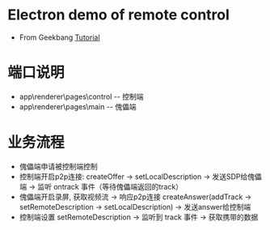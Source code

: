 # Electron demo of remote control
- From Geekbang [Tutorial](https://time.geekbang.org/course/detail/100044201-191151)

# 端口说明
- app\renderer\pages\control -- 控制端
- app\renderer\pages\main -- 傀儡端

# 业务流程
- 傀儡端申请被控制端控制
- 控制端开启p2p连接: createOffer -> setLocalDescription -> 发送SDP给傀儡端 -> 监听 ontrack 事件（等待傀儡端返回的track）
- 傀儡端开启录屏, 获取视频流 -> 响应p2p连接 createAnswer(addTrack -> setRemoteDescription -> setLocalDescription) -> 发送answer给控制端
- 控制端设置 setRemoteDescription -> 监听到 track 事件 -> 获取携带的数据